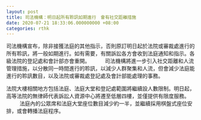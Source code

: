 ```yaml
---
layout: post
title: 司法機構：明日起所有聆訊如期進行　會有社交距離措施
date: 2020-07-21 18:33:06.000000000 +08:00
categories: rthk
---
```


司法機構宣布，除非接獲法庭的其他指示，否則原訂明日起於法院或審裁處進行的所有聆訊，將一般如期進行。如有需要，有關訴訟各方會收到法庭通知和指示。各級法院的登記處和會計部亦會重開。
　　 
司法機構將進一步引入社交距離和人流管理措施，以分散同一時間進行的聆訊，以減少人群聚集和人流，但會減少法庭能進行的聆訊數目，以及法院或審裁處登記處及會計部能處理的事務。

法院大樓相關地方包括法庭、法庭大堂和登記處範圍將繼續設人數限制。明日起，高等法院的無律師代表訴訟人資源中心將遷至低層四樓，並僅提供有限度服務。
　　 
法庭內的公眾席和法庭大堂座位數目減少約一半，並繼續採用棋盤式座位安排，或會轉播法庭程序。
